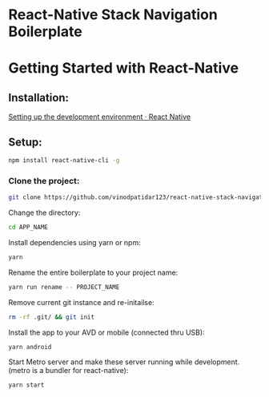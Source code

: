 # React-Native Stack Navigation Boilerplate

# Getting Started with React-Native

## Installation:

[Setting up the development environment · React Native](https://reactnative.dev/docs/environment-setup)

## Setup:

```bash
npm install react-native-cli -g
```

### Clone the project:

```bash
git clone https://github.com/vinodpatidar123/react-native-stack-navigation.git APP_NAME
```

Change the directory:

```bash
cd APP_NAME
```

Install dependencies using yarn or npm:

```bash
yarn
```

Rename the entire boilerplate to your project name:
```bash
yarn run rename -- PROJECT_NAME
```

Remove current git instance and re-initailse:
```bash
rm -rf .git/ && git init
```

Install the app to your AVD or mobile (connected thru USB):

```bash
yarn android
```

Start Metro server and make these server running while development. (metro is a bundler for react-native):

```bash
yarn start
```